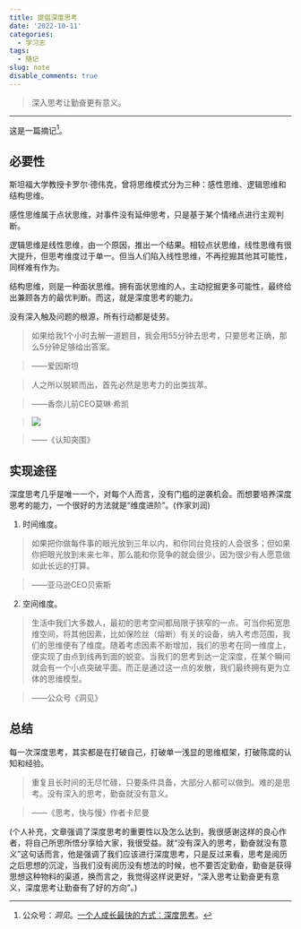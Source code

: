 ```yaml
---
title: 提倡深度思考
date: '2022-10-11'
categories:
  - 学习志
tags:
  - 随记
slug: note
disable_comments: true
---
```

> 深入思考让勤奋更有意义。
---

这是一篇摘记[^1]。
[^1]:公众号：_洞见_。[一个人成长最快的方式：深度思考](https://mp.weixin.qq.com/s/gWGSpEEdPvs8djKcjMzsfQ)。


## 必要性

斯坦福大学教授卡罗尔·德伟克，曾将思维模式分为三种：感性思维、逻辑思维和结构思维。

感性思维属于点状思维，对事件没有延伸思考，只是基于某个情绪点进行主观判断。

逻辑思维是线性思维，由一个原因，推出一个结果。相较点状思维，线性思维有很大提升，但思考维度过于单一。但当人们陷入线性思维，不再挖掘其他其可能性，同样难有作为。

结构思维，则是一种面状思维。拥有面状思维的人，主动挖掘更多可能性，最终给出兼顾各方的最优判断。而这，就是深度思考的能力。

没有深入触及问题的根源，所有行动都是徒劳。

> 如果给我1个小时去解一道题目，我会用55分钟去思考，只要思考正确，那么5分钟足够给出答案。

> ——爱因斯坦


> 人之所以脱颖而出，首先必然是思考力的出类拔萃。

> ——香奈儿前CEO莫琳·希凯

> ![](/images/1011.png)

> ——《认知突围》

## 实现途径

深度思考几乎是唯一一个，对每个人而言，没有门槛的逆袭机会。而想要培养深度思考的能力，一个很好的方法就是“维度进阶”。(作家刘润)

1. 时间维度。

> 如果把你做每件事的眼光放到三年以内，和你同台竞技的人会很多；但如果你把眼光放到未来七年，那么能和你竞争的就会很少，因为很少有人愿意做如此长远的打算。

> ——亚马逊CEO贝索斯

2. 空间维度。

> 生活中我们大多数人，最初的思考空间都局限于狭窄的一点。可当你拓宽思维空间，将其他因素，比如保险丝（熔断）有关的设备，纳入考虑范围，我们的思维便有了维度。随着考虑因素不断增加，我们的思考在同一维度上，便实现了由点到线再到面的蜕变。当我们的思考到达一定深度，在某个瞬间就会有一个小点突破平面。而正是通过这一点的发散，我们最终拥有更为立体的思维模型。


> ——公众号《洞见》

## 总结
每一次深度思考，其实都是在打破自己，打破单一浅显的思维框架，打破陈腐的认知和经验。

> 重复且长时间的无尽忙碌，只要条件具备，大部分人都可以做到。难的是思考。没有深入的思考，勤奋就没有意义。

> ——《思考，快与慢》作者卡尼曼


(个人补充，文章强调了深度思考的重要性以及怎么达到，我很感谢这样的良心作者，将自己所思所悟分享给大家，我很受益。就“没有深入的思考，勤奋就没有意义”这句话而言，他是强调了我们应该进行深度思考，只是反过来看，思考是阅历之后思想的沉淀，当我们没有阅历没有想法的时候，也不要否定勤奋，勤奋是获得思想这种物料的渠道，换而言之，我觉得这样说更好，“深入思考让勤奋更有意义，深度思考让勤奋有了好的方向”。)


